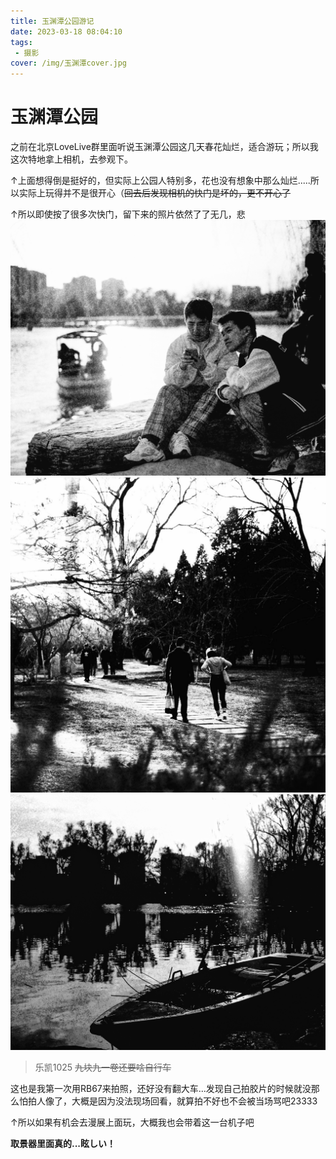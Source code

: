 ```yaml
---
title: 玉渊潭公园游记
date: 2023-03-18 08:04:10
tags: 
 - 摄影
cover: /img/玉渊潭cover.jpg
---
```

# 玉渊潭公园
之前在北京LoveLive群里面听说玉渊潭公园这几天春花灿烂，适合游玩；所以我这次特地拿上相机，去参观下。

↑上面想得倒是挺好的，但实际上公园人特别多，花也没有想象中那么灿烂.....所以实际上玩得并不是很开心（~~回去后发现相机的快门是坏的，更不开心了~~

↑所以即使按了很多次快门，留下来的照片依然了了无几，悲
![](../../themes/butterfly/source/img/000003.jpg)
![](../../themes/butterfly/source/img/000004copy.jpg)
![](../../themes/butterfly/source/img/000008.jpg)
> 乐凯1025 ~~九块九一卷还要啥自行车~~

这也是我第一次用RB67来拍照，还好没有翻大车...发现自己拍胶片的时候就没那么怕拍人像了，大概是因为没法现场回看，就算拍不好也不会被当场骂吧23333

↑所以如果有机会去漫展上面玩，大概我也会带着这一台机子吧

**取景器里面真的...眩しい！**
